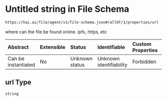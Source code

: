 # Untitled string in File Schema

```txt
https://hai.ai/file/agent/v1/file-schema.json#/allOf/1/properties/url
```

where can the file be found online. ipfs, https, etc

| Abstract            | Extensible | Status         | Identifiable            | Custom Properties | Additional Properties | Access Restrictions | Defined In                                                                             |
| :------------------ | :--------- | :------------- | :---------------------- | :---------------- | :-------------------- | :------------------ | :------------------------------------------------------------------------------------- |
| Can be instantiated | No         | Unknown status | Unknown identifiability | Forbidden         | Allowed               | none                | [files.schema.json\*](../../schemas/files/v1/files.schema.json "open original schema") |

## url Type

`string`
